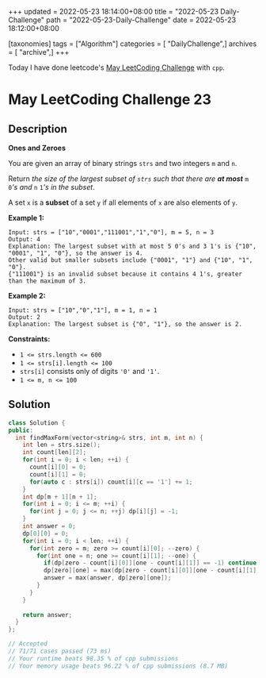 +++
updated = 2022-05-23 18:14:00+08:00
title = "2022-05-23 Daily-Challenge"
path = "2022-05-23-Daily-Challenge"
date = 2022-05-23 18:12:00+08:00

[taxonomies]
tags = ["Algorithm"]
categories = [ "DailyChallenge",]
archives = [ "archive",]
+++

Today I have done leetcode's [May LeetCoding Challenge](https://leetcode.com/problems/ones-and-zeroes/) with `cpp`.

<!-- more -->

# May LeetCoding Challenge 23

## Description

**Ones and Zeroes**

You are given an array of binary strings `strs` and two integers `m` and `n`.

Return *the size of the largest subset of `strs` such that there are **at most*** `m` `0`*'s and* `n` `1`*'s in the subset*.

A set `x` is a **subset** of a set `y` if all elements of `x` are also elements of `y`.

 

**Example 1:**

```
Input: strs = ["10","0001","111001","1","0"], m = 5, n = 3
Output: 4
Explanation: The largest subset with at most 5 0's and 3 1's is {"10", "0001", "1", "0"}, so the answer is 4.
Other valid but smaller subsets include {"0001", "1"} and {"10", "1", "0"}.
{"111001"} is an invalid subset because it contains 4 1's, greater than the maximum of 3.
```

**Example 2:**

```
Input: strs = ["10","0","1"], m = 1, n = 1
Output: 2
Explanation: The largest subset is {"0", "1"}, so the answer is 2.
```

 

**Constraints:**

- `1 <= strs.length <= 600`
- `1 <= strs[i].length <= 100`
- `strs[i]` consists only of digits `'0'` and `'1'`.
- `1 <= m, n <= 100`

## Solution

``` cpp
class Solution {
public:
  int findMaxForm(vector<string>& strs, int m, int n) {
    int len = strs.size();
    int count[len][2];
    for(int i = 0; i < len; ++i) {
      count[i][0] = 0;
      count[i][1] = 0;
      for(auto c : strs[i]) count[i][c == '1'] += 1;
    }
    int dp[m + 1][n + 1];
    for(int i = 0; i <= m; ++i) {
      for(int j = 0; j <= n; ++j) dp[i][j] = -1;
    }
    int answer = 0;
    dp[0][0] = 0;
    for(int i = 0; i < len; ++i) {
      for(int zero = m; zero >= count[i][0]; --zero) {
        for(int one = n; one >= count[i][1]; --one) {
          if(dp[zero - count[i][0]][one - count[i][1]] == -1) continue;
          dp[zero][one] = max(dp[zero - count[i][0]][one - count[i][1]] + 1, dp[zero][one]);
          answer = max(answer, dp[zero][one]);
        }
      }
    }
    
    return answer;
  }
};

// Accepted
// 71/71 cases passed (73 ms)
// Your runtime beats 98.35 % of cpp submissions
// Your memory usage beats 96.22 % of cpp submissions (8.7 MB)
```
